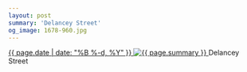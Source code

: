 ```yaml
---
layout: post
summary: 'Delancey Street'
og_image: 1678-960.jpg
---
```


<p>
 <time>
  <a href="/1678">
   {{ page.date | date: "%B %-d, %Y" }}
  </a>
 </time>
 <a href="/1678">
  <img alt="{{ page.summary }}" data-taken="9/27/2022" sizes="(min-width: 700px) 50vw, calc(100vw - 2rem)" src="{{ site.assets_url }}/1678-480.jpg" srcset="{{ site.assets_url }}/1678-240.jpg 240w, {{ site.assets_url }}/1678-480.jpg 480w, {{ site.assets_url }}/1678-720.jpg 720w, {{ site.assets_url }}/1678-960.jpg 960w"/>
 </a>
 <span>
  Delancey Street
 </span>
</p>
